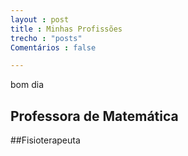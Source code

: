 ```yaml
---
layout : post
title : Minhas Profissões
trecho : "posts"
Comentários : false

---
```

bom dia


## Professora de Matemática

##Fisioterapeuta